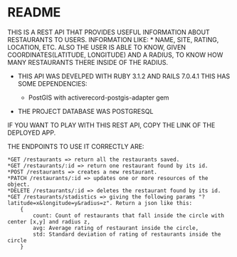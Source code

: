 # README

THIS IS A REST API THAT PROVIDES USEFUL INFORMATION ABOUT RESTAURANTS TO USERS. 
INFORMATION LIKE: 
    * NAME, SITE, RATING, LOCATION, ETC.
ALSO THE USER IS ABLE TO KNOW, GIVEN COORDINATES(LATITUDE, LONGITUDE) AND A RADIUS, TO KNOW HOW MANY RESTAURANTS THERE INSIDE OF THE RADIUS.


* THIS API WAS DEVELPED WITH RUBY 3.1.2 AND RAILS 7.0.4.1
  THIS HAS SOME DEPENDENCIES:
    * PostGIS with activerecord-postgis-adapter gem

* THE PROJECT DATABASE WAS POSTGRESQL

IF YOU WANT TO PLAY WITH THIS REST API, COPY THE LINK OF THE DEPLOYED APP.

THE ENDPOINTS TO USE IT CORRECTLY ARE:

    *GET /restaurants => return all the restaurants saved.
    *GET /restaurants/:id => return one restaurant found by its id.
    *POST /restaurants => creates a new restaurant.
    *PATCH /restaurants/:id => updates one or more resources of the object.
    *DELETE /restaurants/:id => deletes the restaurant found by its id.
    *GET /restaurants/stadistics => giving the following params "?latitude=x&longitude=y&radius=z". Return a json like this:
        {
            count: Count of restaurants that fall inside the circle with center [x,y] and radius z,
            avg: Average rating of restaurant inside the circle,
            std: Standard deviation of rating of restaurants inside the circle
        }

